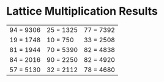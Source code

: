 # Lattice Multiplication Results

|   |   |   |
|---|---|---|
| 94 = 9306 | 25 = 1325 | 77 = 7392 |
| 19 = 1748 | 10 = 750 | 33 = 2508 |
| 81 = 1944 | 70 = 5390 | 82 = 4838 |
| 84 = 2016 | 90 = 2250 | 82 = 4920 |
| 57 = 5130 | 32 = 2112 | 78 = 4680 |
